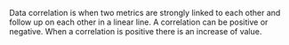 Data correlation is when two metrics are strongly linked to each other and follow up on each other in a linear line. A correlation can be positive or negative. When a correlation is positive there is an increase of value.
